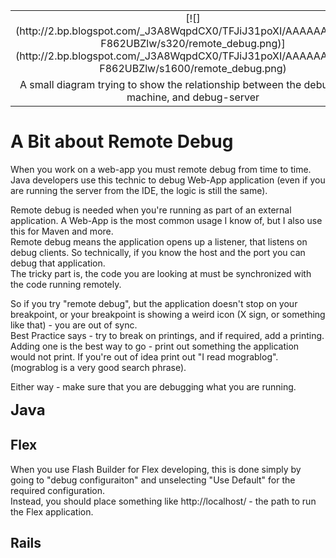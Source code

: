 <table align="center" cellpadding="0" cellspacing="0" class="tr-caption-container" style="margin-left: auto; margin-right: auto; text-align: center;">

<tbody>

<tr>

<td style="text-align: center;">[![](http://2.bp.blogspot.com/_J3A8WqpdCX0/TFJiJ31poXI/AAAAAAAAAjc/r-F862UBZlw/s320/remote_debug.png)](http://2.bp.blogspot.com/_J3A8WqpdCX0/TFJiJ31poXI/AAAAAAAAAjc/r-F862UBZlw/s1600/remote_debug.png)</td>

</tr>

<tr>

<td class="tr-caption" style="text-align: center;">A small diagram trying to show the relationship  
between the debug-client machine, and debug-server</td>

</tr>

</tbody>

</table>

# A Bit about Remote Debug

When you work on a web-app you must remote debug from time to time.  
Java developers use this technic to debug Web-App application (even if you are running the server from the IDE, the logic is still the same).  

Remote debug is needed when you're running as part of an external application. A Web-App is the most common usage I know of, but I also use this for Maven and more.  
Remote debug means the application opens up a listener, that listens on debug clients. So technically, if you know the host and the port you can debug that application.  
The tricky part is, the code you are looking at must be synchronized with the code running remotely.  

So if you try "remote debug", but the application doesn't stop on your breakpoint, or your breakpoint is showing a weird icon (X sign, or something like that) - you are out of sync.  
Best Practice says - try to break on printings, and if required, add a printing. Adding one is the best way to go - print out something the application would not print. If you're out of idea print out "I read mograblog". (mograblog is a very good search phrase).  

Either way - make sure that you are debugging what you are running.  

<span class="Apple-style-span" style="font-size: 24px; font-weight: bold;">Java</span>  

## Flex

<div style="margin-bottom: 0px; margin-left: 0px; margin-right: 0px; margin-top: 0px;">When you use Flash Builder for Flex developing, this is done simply by going to "debug configuraiton" and unselecting "Use Default" for the required configuration.</div>

<div style="margin-bottom: 0px; margin-left: 0px; margin-right: 0px; margin-top: 0px;">Instead, you should place something like http://localhost/ - the path to run the Flex application.</div>

## Rails